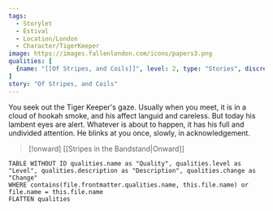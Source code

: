 ```yaml
---
tags:
  - Storylet
  - Estival
  - Location/London
  - Character/TigerKeeper
image: https://images.fallenlondon.com/icons/papers3.png
qualities: [
  {name: "[[Of Stripes, and Coils]]", level: 2, type: "Stories", discrete: true, unlock: "", icon: "https://images.fallenlondon.com/icons/estivaltigersmall.png", change: "Tigers, beast-tamer, and Tiger Keeper. Not your usual picnic.", description: "A commotion in Tyrant's Gardens"}
]
story: "Of Stripes, and Coils"
---
```


You seek out the Tiger Keeper's gaze. Usually when you meet, it is in a cloud of hookah smoke, and his affect languid and careless. But today his lambent eyes are alert. Whatever is about to happen, it has his full and undivided attention. He blinks at you once, slowly, in acknowledgement.

> [!onward] [[Stripes in the Bandstand|Onward]]


```dataview
TABLE WITHOUT ID qualities.name as "Quality", qualities.level as "Level", qualities.description as "Description", qualities.change as "Change"  
WHERE contains(file.frontmatter.qualities.name, this.file.name) or file.name = this.file.name 
FLATTEN qualities
```